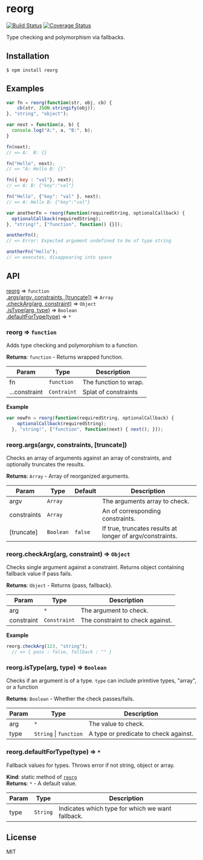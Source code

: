 # reorg

[![Build Status](https://travis-ci.org/brandoncarl/reorg.svg?branch=master)](https://travis-ci.org/brandoncarl/reorg)
[![Coverage Status](https://coveralls.io/repos/github/brandoncarl/reorg/badge.svg?branch=master)](https://coveralls.io/github/brandoncarl/reorg?branch=master)

Type checking and polymorphism via fallbacks.


## Installation

```
$ npm install reorg
```


## Examples

```js
var fn = reorg(function(str, obj, cb) {
    cb(str, JSON.stringify(obj));
}, "string", "object");

var next = function(a, b) {
  console.log("A:", a, "B:", b);
}

fn(next);
// => A:  B: {}

fn("Hello", next);
// => "A: Hello B: {}"

fn({ key : "val"}, next);
// => A: B: {"key":"val"}

fn("Hello", {"key": "val" }, next);
// => A: Hello B: {"key":"val"}

var anotherFn = reorg(function(requiredString, optionalCallback) {
  optionalCallback(requiredString);
}, "string!", ["function", function() {}]);

anotherFn();
// => Error: Expected argument undefined to be of type string

anotherFn("Hello");
// => executes, disappearing into space
```


## API

[reorg](#reorg) ⇒ <code>function</code>  
[.args(argv, constraints, [truncate])](#reorg.args) => <code>Array</code>  
[.checkArg(arg, constraint)](#reorg.checkArg) ⇒ <code>Object</code>  
[.isType(arg, type)](#reorg.isType) ⇒ <code>Boolean</code>  
[.defaultForType(type)](#reorg.defaultForType) ⇒ <code>\*</code>  

<a name="reorg"></a>
### reorg ⇒ <code>function</code>
Adds type checking and polymorphism to a function.

**Returns**: <code>function</code> - Returns wrapped function.  

| Param | Type | Description |
| --- | --- | --- |
| fn | <code>function</code> | The function to wrap. |
| ...constraint | <code>Contraint</code> | Splat of constraints |

**Example**  
```js
var newFn = reorg(function(requiredString, optionalCallback) {
    optionalCallback(requiredString);
  }, "string!", ["function", function(next) { next(); }]);
```

<a name="reorg.args"></a>
### reorg.args(argv, constraints, [truncate])
Checks an array of arguments against an array of constraints, and optionally
  truncates the results.

**Returns**: <code>Array</code> - Array of reorganized arguments.

| Param | Type | Default | Description |
| --- | --- | --- | --- |
| argv | <code>Array</code> |  | The arguments array to check. |
| constraints | <code>Array</code> |  | An of corresponding constraints. |
| [truncate] | <code>Boolean</code> | <code>false</code> | If true, truncates results at longer of argv/constraints. |

<a name="reorg.checkArg"></a>
### reorg.checkArg(arg, constraint) ⇒ <code>Object</code>
Checks single argument against a constraint. Returns object containing
  fallback value if pass fails.

**Returns**: <code>Object</code> - Returns {pass, fallback}.

| Param | Type | Description |
| --- | --- | --- |
| arg | <code>\*</code> | The argument to check. |
| constraint | <code>Constraint</code> | The constraint to check against. |

**Example**  
```js
reorg.checkArg(123, "string");
  // => { pass : false, fallback : "" }
```
<a name="reorg.isType"></a>
### reorg.isType(arg, type) ⇒ <code>Boolean</code>
Checks if an argument is of a type. `type` can include primitive types,
  "array", or a function

**Returns**: <code>Boolean</code> - Whether the check passes/fails.  

| Param | Type | Description |
| --- | --- | --- |
| arg | <code>\*</code> | The value to check. |
| type | <code>String</code> &#124; <code>function</code> | A type or predicate to check against. |

<a name="reorg.defaultForType"></a>
### reorg.defaultForType(type) ⇒ <code>\*</code>
Fallback values for types. Throws error if not string, object or array.

**Kind**: static method of <code>[reorg](#reorg)</code>  
**Returns**: <code>\*</code> - A default value.  

| Param | Type | Description |
| --- | --- | --- |
| type | <code>String</code> | Indicates which type for which we want fallback. |

## License
MIT
